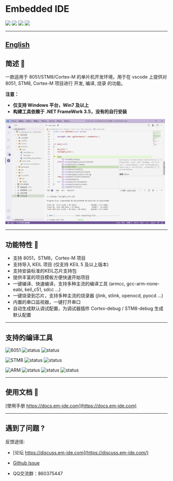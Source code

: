 # Embedded IDE

[![](https://vsmarketplacebadge.apphb.com/version/cl.eide.svg)](https://marketplace.visualstudio.com/items?itemName=CL.eide) [![](https://vsmarketplacebadge.apphb.com/installs/cl.eide.svg)](https://marketplace.visualstudio.com/items?itemName=CL.eide) [![](https://vsmarketplacebadge.apphb.com/downloads/cl.eide.svg)](https://marketplace.visualstudio.com/items?itemName=CL.eide) [![](https://vsmarketplacebadge.apphb.com/rating/cl.eide.svg)](https://marketplace.visualstudio.com/items?itemName=CL.eide)

***

## [English](./README_EN.md)

## 简述 📑

一款适用于 8051/STM8/Cortex-M 的单片机开发环境，用于在 vscode 上提供对 8051, STM8, Cortex-M 项目进行 开发, 编译, 烧录 的功能。

**注意：**
 - **仅支持 Windows 平台，Win7 及以上**
 - **构建工具依赖于 .NET FrameWork 3.5，没有的自行安装**

![preview](./res/preview/show.png)

***

## 功能特性 🎉

* 支持 8051，STM8，Cortex-M 项目
* 支持导入 KEIL 项目 (仅支持 KEIL 5 及以上版本)
* 支持安装标准的KEIL芯片支持包
* 提供丰富的项目模板方便快速开始项目
* 一键编译、快速编译，支持多种主流的编译工具 (armcc, gcc-arm-none-eabi, keil_c51, sdcc ...)
* 一键烧录到芯片，支持多种主流的烧录器 (jlink, stlink, openocd, pyocd ...)
* 内置的串口监视器，一键打开串口
* 自动生成默认调试配置，为调试器插件 Cortex-debug / STM8-debug 生成默认配置

***

## 支持的编译工具
 
 ![8051](https://img.shields.io/badge/-8051_:-grey.svg) ![status](https://img.shields.io/badge/Keil_C51-✔-brightgreen.svg) ![status](https://img.shields.io/badge/SDCC-✔-brightgreen.svg)
 
 ![STM8](https://img.shields.io/badge/-STM8_:-grey.svg) ![status](https://img.shields.io/badge/IAR_STM8-✔-brightgreen.svg) ![status](https://img.shields.io/badge/SDCC-✔-brightgreen.svg)
 
 ![ARM](https://img.shields.io/badge/-ARM_:-grey.svg) ![status](https://img.shields.io/badge/ARMCC-✔-brightgreen.svg) ![status](https://img.shields.io/badge/ARMCLang-✔-brightgreen.svg) ![status](https://img.shields.io/badge/ARM_GCC-✔-brightgreen.svg)

***

## 使用文档 📖

[使用手册 https://docs.em-ide.com](https://docs.em-ide.com)

***

## 遇到了问题 ?

反馈途径: 

- [论坛 https://discuss.em-ide.com](https://discuss.em-ide.com/)

- [Github Issue](https://github.com/github0null/eide/issues)

- QQ交流群：860375447
